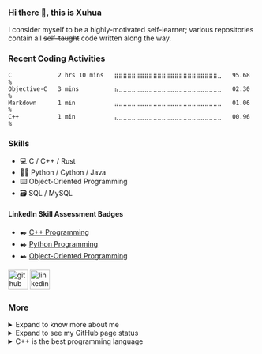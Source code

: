 ### Hi there 👋, this is Xuhua
I consider myself to be a highly-motivated self-learner; various repositories contain all ~~self-taught~~ code written along the way.  

### Recent Coding Activities
<!--START_SECTION:waka-->
```text
C             2 hrs 10 mins   ⣿⣿⣿⣿⣿⣿⣿⣿⣿⣿⣿⣿⣿⣿⣿⣿⣿⣿⣿⣿⣿⣿⣿⣿⣀   95.68 % 
Objective-C   3 mins          ⣦⣀⣀⣀⣀⣀⣀⣀⣀⣀⣀⣀⣀⣀⣀⣀⣀⣀⣀⣀⣀⣀⣀⣀⣀   02.30 % 
Markdown      1 min           ⣤⣀⣀⣀⣀⣀⣀⣀⣀⣀⣀⣀⣀⣀⣀⣀⣀⣀⣀⣀⣀⣀⣀⣀⣀   01.06 % 
C++           1 min           ⣄⣀⣀⣀⣀⣀⣀⣀⣀⣀⣀⣀⣀⣀⣀⣀⣀⣀⣀⣀⣀⣀⣀⣀⣀   00.96 % 
```
<!--END_SECTION:waka-->

### Skills
* 💻 C / C++ / Rust
* 🐱‍💻 Python / Cython / Java
* ⌨️ Object-Oriented Programming
* 🗃️ SQL / MySQL

#### LinkedIn Skill Assessment Badges
* ✒️ [C++ Programming][LinkedIn Profile Link]
* ✒️ [Python Programming][LinkedIn Profile Link]
* ✒️ [Object-Oriented Programming][LinkedIn Profile Link]

[LinkedIn Profile Link]: https://www.linkedin.com/in/coder-xuhua-huang/

[<img src='https://cdn.jsdelivr.net/npm/simple-icons@3.0.1/icons/github.svg' alt='github' height='40'>](https://github.com/XuhuaHuang)
[<img src='https://cdn.jsdelivr.net/npm/simple-icons@3.0.1/icons/linkedin.svg' alt='linkedin' height='40'>](https://www.linkedin.com/in/coder-xuhua-huang/)

### More
<details>
  <summary>Expand to know more about me</summary>
  
  #### More About Me
  - 🔭 I’m currently working on enhancing Python skills. 
  - 🌱 I’m currently learning Rust.
  - 📤 Most used line of code `git commit -m "Initial Commit"`
  - 🤔 I’m looking for help with advance Python and Machine Learning.
  - 📫 How to reach me: huang.xuhua@outlook.com
  - ⚡ Fun fact: code blooded animal.
</details>

<details>
  <summary>Expand to see my GitHub page status</summary>
  
  #### GitHub Status
  
  <!-- Overall -->
  ##### Overview
  ![visitors](https://visitor-badge.glitch.me/badge?page_id=page.id)
  ![Profile views](https://gpvc.arturio.dev/XuhuaHuang)
  
  <!-- Languages -->
  ##### Top Languages
  [![Top Langs](https://github-readme-stats.vercel.app/api/top-langs/?username=XuhuaHuang&layout=compact&theme=vue-dark)](https://github.com/anuraghazra/github-readme-stats)
  
  <!-- Wakatime profile -->
  ##### Summary of Coding Activities
  [![Xuhua's wakatime stats](https://github-readme-stats.vercel.app/api/wakatime?username=XuhuaHuang&layout=compact&theme=vue-dark)](https://github.com/anuraghazra/github-readme-stats)
</details>

<details>
  <summary>C++ is the best programming language</summary>
  
  ### C++ Code Snippet
  ```C++
  #include<iostream>
  #include<list>
  #include<string>
  
  extern std::list<string> knownLangsList { "C++", "Python", "Cython", "Rust", "Java" };
  extern std::list<string> mainLangsList { "C++", "Python" };
  
  namespace util {
    template<class T>
    void printList(std::list<T> argList) {
        std::cout << "\n[fn]Printing list..." << std::endl;

        typename std::list<T>::iterator iter;
        for (iter = argList.begin(); iter != argList.end(); ++iter)
            std::cout << *iter << " "; // dereference the iterator to print content

        std::cout << "\n[fn]Finished printing the list." << std::endl;
        return;
    }
  }
  
  int main(int argc, char** argv) {
    /* Test template function util::printList(std::list<T>) */
    util::printList(knownLangsList);
    util::printList(mainLangsList);

    return 0;
  }
  ```
</details>
